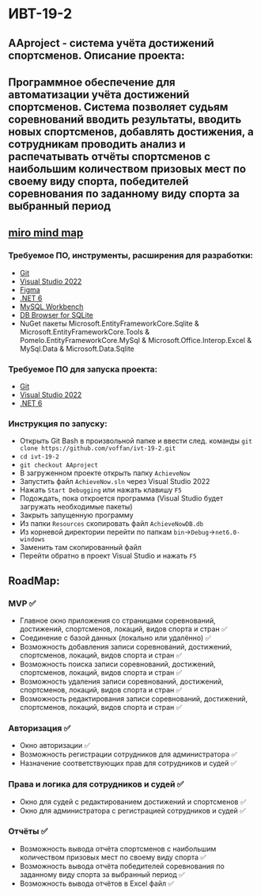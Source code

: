 # ИВТ-19-2
## AAproject - система учёта достижений спортсменов. Описание проекта:
Программное обеспечение для автоматизации учёта достижений спортсменов. Система позволяет судьям соревнований вводить результаты, вводить новых спортсменов, добавлять достижения, а сотрудникам проводить анализ и распечатывать отчёты спортсменов с наибольшим количеством призовых мест по своему виду спорта, победителей соревнования по заданному виду спорта за выбранный период
------
[miro mind map](https://miro.com/app/board/o9J_ly_HA3E=/)
------

### Требуемое ПО, инструменты, расширения для разработки:
- [Git](https://git-scm.com/)
- [Visual Studio 2022](https://visualstudio.microsoft.com/ru/vs/)
- [Figma](https://www.figma.com/file/hjKjceJW8k7CIGEPYxc1no/Common-Interface?node-id=70%3A9)
- [.NET 6](https://dotnet.microsoft.com/en-us/download/dotnet/6.0)
- [MySQL Workbench](https://www.mysql.com/products/workbench/)
- [DB Browser for SQLite](https://sqlitebrowser.org/dl/)
- NuGet пакеты Microsoft.EntityFrameworkCore.Sqlite & Microsoft.EntityFrameworkCore.Tools & Pomelo.EntityFrameworkCore.MySql & Microsoft.Office.Interop.Excel & MySql.Data & Microsoft.Data.Sqlite

### Требуемое ПО для запуска проекта:
- [Git](https://git-scm.com/)
- [Visual Studio 2022](https://visualstudio.microsoft.com/ru/vs/)
- [.NET 6](https://dotnet.microsoft.com/en-us/download/dotnet/6.0)

### Инструкция по запуску:
- Открыть Git Bash в произвольной папке и ввести след. команды `git clone https://github.com/voffan/ivt-19-2.git`
- `cd ivt-19-2`
- `git checkout AAproject`
- В загруженном проекте открыть папку `AchieveNow`
- Запустить файл `AchieveNow.sln` через Visual Studio 2022
- Нажать `Start Debugging` или нажать клавишу `F5`
- Подождать, пока откроется программа (Visual Studio будет загружать необходимые пакеты)
- Закрыть запущенную программу
- Из папки `Resources` скопировать файл `AchieveNowDB.db`
- Из корневой директории перейти по папкам `bin`->`Debug`->`net6.0-windows`
- Заменить там скопированный файл
- Перейти обратно в проект Visual Studio и нажать `F5`

## RoadMap:
### MVP ✅
- Главное окно приложения со страницами соревнований, достижений, спортсменов, локаций, видов спорта и стран ✅
- Соединение с базой данных (локально или удалённо) ✅
- Возможность добавления записи соревнований, достижений, спортсменов, локаций, видов спорта и стран ✅
- Возможность поиска записи соревнований, достижений, спортсменов, локаций, видов спорта и стран ✅
- Возможность удаления записи соревнований, достижений, спортсменов, локаций, видов спорта и стран ✅
- Возможность редактирования записи соревнований, достижений, спортсменов, локаций, видов спорта и стран ✅

### Авторизация ✅
- Окно авторизации ✅
- Возможность регистрации сотрудников для администратора ✅
- Назначение соответствующих прав для сотрудников и судей ✅

### Права и логика для сотрудников и судей ✅
- Окно для судей с редактированием достижений и спортсменов ✅
- Окно для администратора с регистрацией сотрудников и судей ✅

### Отчёты ✅
- Возможность вывода отчёта спортсменов с наибольшим количеством призовых мест по своему виду спорта ✅
- Возможность вывода отчёта победителей соревнования по заданному виду спорта за выбранный период ✅
- Возможность вывода отчётов в Excel файл ✅
